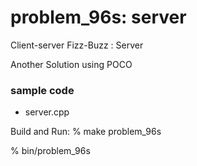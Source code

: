 problem_96s: server
===============

Client-server Fizz-Buzz  : Server

Another Solution using POCO

### sample code
- server.cpp

Build and Run:
% make problem_96s

% bin/problem_96s



